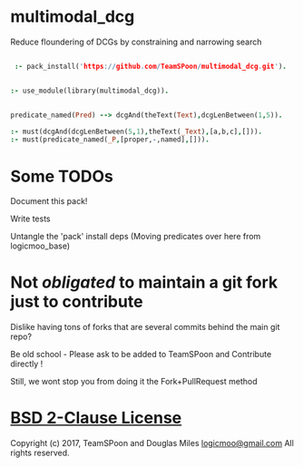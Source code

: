 # multimodal_dcg
Reduce floundering of DCGs by constraining and narrowing search 

```prolog

 :- pack_install('https://github.com/TeamSPoon/multimodal_dcg.git').

```


```prolog

:- use_module(library(multimodal_dcg)).


predicate_named(Pred) --> dcgAnd(theText(Text),dcgLenBetween(1,5)).

:- must(dcgAnd(dcgLenBetween(5,1),theText(_Text),[a,b,c],[])).
:- must(predicate_named(_P,[proper,-,named],[])).


```



# Some TODOs

Document this pack!

Write tests

Untangle the 'pack' install deps 
(Moving predicates over here from logicmoo_base)


# Not _obligated_ to maintain a git fork just to contribute

Dislike having tons of forks that are several commits behind the main git repo?

Be old school - Please ask to be added to TeamSPoon and Contribute directly !

Still, we wont stop you from doing it the Fork+PullRequest method

# [BSD 2-Clause License](LICENSE.md)

Copyright (c) 2017, 
TeamSPoon and Douglas Miles <logicmoo@gmail.com> 
All rights reserved.


